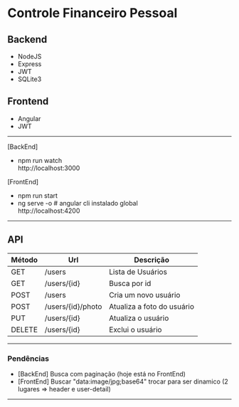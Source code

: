# Controle Financeiro Pessoal

## Backend

- NodeJS
- Express
- JWT
- SQLite3

## Frontend

- Angular
- JWT

---

[BackEnd]

- npm run watch  
  http://localhost:3000

[FrontEnd]

- npm run start
- ng serve -o # angular cli instalado global  
  http://localhost:4200

---

## API

| Método | Url               | Descrição                  |
| ------ | ----------------- | -------------------------- |
| GET    | /users            | Lista de Usuários          |
| GET    | /users/{id}       | Busca por id               |
| POST   | /users            | Cria um novo usuário       |
| POST   | /users/{id}/photo | Atualiza a foto do usuário |
| PUT    | /users/{id}       | Atualiza o usuário         |
| DELETE | /users/{id}       | Exclui o usuário           |

---

### Pendências

- [BackEnd] Busca com paginação (hoje está no FrontEnd)
- [FrontEnd] Buscar "data:image/jpg;base64" trocar para ser dinamico (2 lugares => header e user-detail)

---
